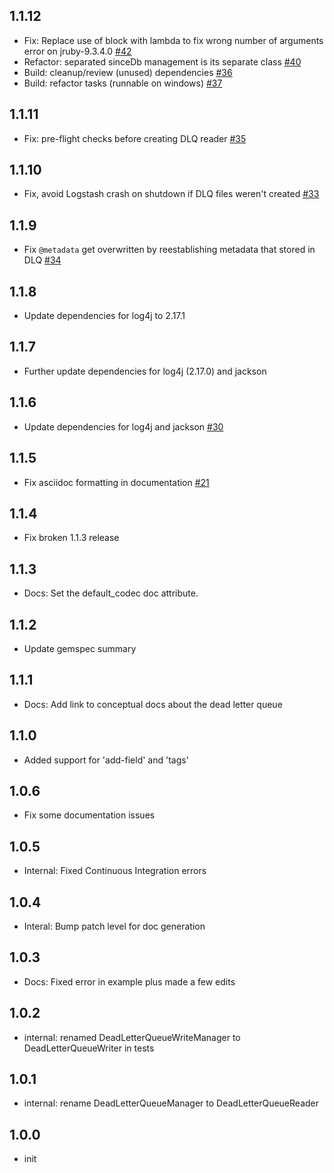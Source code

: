 ## 1.1.12
  - Fix: Replace use of block with lambda to fix wrong number of arguments error on jruby-9.3.4.0 [#42](https://github.com/logstash-plugins/logstash-input-dead_letter_queue/pull/42)
  - Refactor: separated sinceDb management is its separate class [#40](https://github.com/logstash-plugins/logstash-input-dead_letter_queue/pull/40)
  - Build: cleanup/review (unused) dependencies [#36](https://github.com/logstash-plugins/logstash-input-dead_letter_queue/pull/36)
  - Build: refactor tasks (runnable on windows) [#37](https://github.com/logstash-plugins/logstash-input-dead_letter_queue/pull/37)

## 1.1.11
  - Fix: pre-flight checks before creating DLQ reader [#35](https://github.com/logstash-plugins/logstash-input-dead_letter_queue/pull/35)

## 1.1.10
  - Fix, avoid Logstash crash on shutdown if DLQ files weren't created [#33](https://github.com/logstash-plugins/logstash-input-dead_letter_queue/pull/33)

## 1.1.9
  - Fix `@metadata` get overwritten by reestablishing metadata that stored in DLQ [#34](https://github.com/logstash-plugins/logstash-input-dead_letter_queue/pull/34)

## 1.1.8
  - Update dependencies for log4j to 2.17.1

## 1.1.7
  - Further update dependencies for log4j (2.17.0) and jackson

## 1.1.6
  - Update dependencies for log4j and jackson [#30](https://github.com/logstash-plugins/logstash-input-dead_letter_queue/pull/30)

## 1.1.5
  - Fix asciidoc formatting in documentation [#21](https://github.com/logstash-plugins/logstash-input-dead_letter_queue/pull/21)

## 1.1.4
  - Fix broken 1.1.3 release

## 1.1.3
  - Docs: Set the default_codec doc attribute.

## 1.1.2
  - Update gemspec summary

## 1.1.1
 - Docs: Add link to conceptual docs about the dead letter queue
 
## 1.1.0
 - Added support for 'add-field' and 'tags' 
 
## 1.0.6
  - Fix some documentation issues

## 1.0.5
 - Internal: Fixed Continuous Integration errors

## 1.0.4
 - Interal: Bump patch level for doc generation

## 1.0.3
 - Docs: Fixed error in example plus made a few edits
 
## 1.0.2
 - internal: renamed DeadLetterQueueWriteManager to DeadLetterQueueWriter in tests
 
## 1.0.1
  - internal: rename DeadLetterQueueManager to DeadLetterQueueReader

## 1.0.0
  - init
